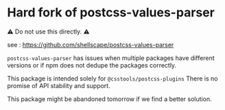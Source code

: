 # Hard fork of postcss-values-parser

⚠️ Do not use this directly. ⚠️

see : https://github.com/shellscape/postcss-values-parser

`postcss-values-parser` has issues when multiple packages have different versions or if npm does not dedupe the packages correctly.

This package is intended solely for `@csstools/postcss-plugins`
There is no promise of API stability and support.

This package might be abandoned tomorrow if we find a better solution.
